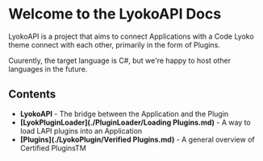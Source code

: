 # Welcome to the LyokoAPI Docs

LyokoAPI is a project that aims to connect Applications with a Code Lyoko theme
connect with each other, primarily in the form of Plugins.

Cuurently, the target language is C#, but we're happy to host other languages in the future.


## Contents

* **LyokoAPI** - The bridge between the Application and the Plugin
* **[LyokPluginLoader](./PluginLoader/Loading Plugins.md)** - A way to load LAPI plugins into an Application
* **[Plugins](./LyokoPlugin/Verified Plugins.md)** - A general overview of Certified PluginsTM
